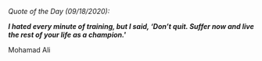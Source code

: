 *Quote of the Day (09/18/2020):*

_**I hated every minute of training, but I said, ‘Don’t quit. Suffer now and live the rest of your life as a champion.'**_

Mohamad Ali